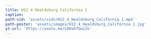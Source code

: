 ```yaml
---
title: H12 4 Healdsburg California 1
caption:
path-vid: 'assets/vids/H12_4_Healdsburg_California_1.mp4'
path-poster: 'assets/images/H12_4_Healdsburg_California_1.jpg'
yt-url: 'https://youtu.be/LHDah7GwiIk'
---
```

